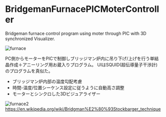 # BridgemanFurnacePICMoterController

Bridgeman furnace control program using moter through PIC with 3D synchronized Visualizer.  
  
![furnace](https://github.com/pondelion/BridgemanFurnacePICMoterController/blob/master/gallary/furnace2.gif?raw=true)
  
PC側からモーターをPICで制御しブリッジマン炉内に吊り下げ/上げを行う単結晶作成＋アニーリング用お蔵入りプログラム。
UIはSQUID(超伝導量子干渉計)のプログラムを真似た。  
  
- ブリッジマン炉内部の温度勾配考慮  
- 時間-温度/位置シーケンス設定に従うように自動高さ調整  
- モーターとシンクロした3Dビジュアライザー  
  
![furnace2](https://upload.wikimedia.org/wikipedia/commons/thumb/6/63/Bridgman-Stockbarger-Technique.svg/700px-Bridgman-Stockbarger-Technique.svg.png)
https://en.wikipedia.org/wiki/Bridgman%E2%80%93Stockbarger_technique
